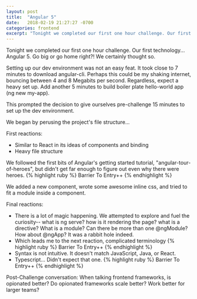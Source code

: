 ```yaml
---
layout: post
title:  "Angular 5"
date:   2018-02-19 21:27:27 -0700
categories: frontend
excerpt: "Tonight we completed our first one hour challenge. Our first technology... Angular 5. Go big or go home right?! We certainly thought so."
---
```


Tonight we completed our first one hour challenge. Our first technology... Angular 5. Go big or go home right?! We certainly thought so.

Setting up our dev environment was not an easy feat. It took close to 7 minutes to download angular-cli. Perhaps this could be my shaking internet, bouncing between 4 and 8 Megabits per second. Regardless, expect a heavy set up. Add another 5 minutes to build boiler plate hello-world app (ng new my-app).

This prompted the decision to give ourselves pre-challenge 15 minutes to set up the dev environment.

We began by perusing the project's file structure...

First reactions:
- Similar to React in its ideas of components and binding
- Heavy file structure

We followed the first bits of Angular's getting started tutorial, "angular-tour-of-heroes", but didn't get far enough to  figure out even why there were heroes.
{% highlight ruby %}
  Barrier To Entry++
{% endhighlight %}

We added a new component, wrote some awesome inline css, and tried to fit a module inside a component.

Final reactions:
- There is a lot of magic happening. We attempted to explore and fuel the curiosity-- what is ng serve? how is it rendering the page? what is a directive? What is a module? Can there be more than one @ngModule? How about @ngApp? It was a rabbit hole indeed.
- Which leads me to the next reaction, complicated terminology
{% highlight ruby %}
  Barrier To Entry++
{% endhighlight %}
- Syntax is not intuitive. It doesn't match JavaScript, Java, or React.
- Typescript... Didn't expect that one.
{% highlight ruby %}
  Barrier To Entry++
{% endhighlight %}

Post-Challenge conversation:
When talking frontend frameworks, is opionated better? Do opionated frameworks scale better? Work better for larger teams?

[jekyll-docs]: https://jekyllrb.com/docs/home
[jekyll-gh]:   https://github.com/jekyll/jekyll
[jekyll-talk]: https://talk.jekyllrb.com/
